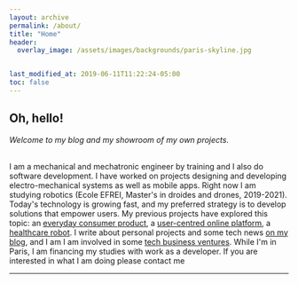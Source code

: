 ```yaml
---
layout: archive
permalink: /about/
title: "Home"
header:
  overlay_image: /assets/images/backgrounds/paris-skyline.jpg


last_modified_at: 2019-06-11T11:22:24-05:00
toc: false
---
```

<h2>Oh, hello!</h2>

<i>Welcome to my blog and my showroom of my own projects.</i>

<br>I am a mechanical and mechatronic engineer by training and I also do software development.
I have worked on projects designing and developing electro-mechanical systems as well as mobile apps.
Right now I am studying robotics (Ecole EFREI, Master's in droides and drones, 2019-2021).
Today's technology is growing fast, and my preferred strategy is to develop solutions that empower users.
My previous projects have explored this topic: an [everyday consumer product](https://thomascarstens.github.io/tech-project/braai-tongs/), a [user-centred online platform](https://thomascarstens.github.io/tech-project/App-for-education/),
a [healthcare robot](https://thomascarstens.github.io/tech-project/Service-robot/). I write about personal projects and some tech news [on my blog](https://thomascarstens.github.io/tags/), and I am I am involved in some [tech business ventures](https://thomascarstens.github.io/business/). While I'm in Paris, I am financing my studies with work as a developer.
If you are interested in what I am doing please contact me</br>

---
